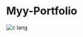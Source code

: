 # Myy-Portfolio
![c lang](https://user-images.githubusercontent.com/91075085/170429584-6e64e9df-d8e3-48b4-a399-1679dff57379.png)
